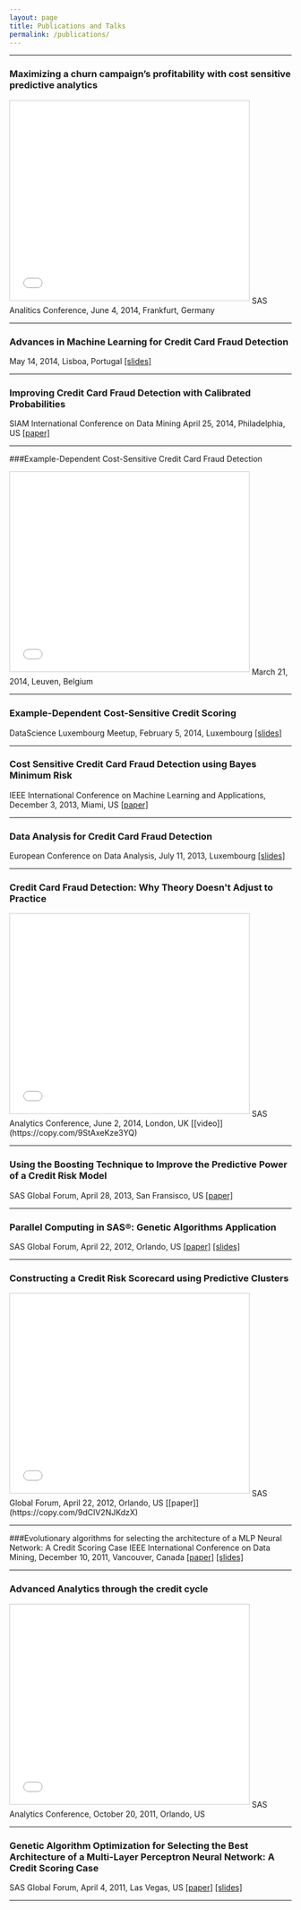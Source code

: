 ```yaml
---
layout: page
title: Publications and Talks
permalink: /publications/
---
```


---

### Maximizing a churn campaign’s profitability with cost sensitive predictive analytics

<iframe src="//www.slideshare.net/slideshow/embed_code/35577390" width="427" height="356" frameborder="0" marginwidth="0" marginheight="0" scrolling="no" style="border:1px solid #CCC; border-width:1px; margin-bottom:5px; max-width: 100%;" allowfullscreen> </iframe>
SAS Analitics Conference, June 4, 2014, Frankfurt, Germany


---

### Advances in Machine Learning for Credit Card Fraud Detection


May 14, 2014, Lisboa, Portugal [[slides]](https://www.copy.com/s/V3rXLymB1vNX/2014_05_13%20Advances%20in%20fraud%20detection.pdf)

---

### Improving Credit Card Fraud Detection with Calibrated 		Probabilities
SIAM International Conference on Data Mining April 25, 2014, Philadelphia, US [[paper]](https://copy.com/CZcwEVM3EcuA)

---

###Example-Dependent Cost-Sensitive Credit Card Fraud Detection

<iframe src="//www.slideshare.net/slideshow/embed_code/32628022" width="427" height="356" frameborder="0" marginwidth="0" marginheight="0" scrolling="no" style="border:1px solid #CCC; border-width:1px; margin-bottom:5px; max-width: 100%;" allowfullscreen> </iframe> 
March 21, 2014, Leuven, Belgium

---

### Example-Dependent Cost-Sensitive Credit Scoring
DataScience Luxembourg Meetup, February 5, 2014, Luxembourg [[slides]](https://copy.com/LH27BfdgSl7d)

---

### Cost Sensitive Credit Card Fraud Detection using Bayes Minimum Risk
IEEE International Conference on Machine Learning and Applications, December 3, 2013, Miami, US [[paper]](https://copy.com/17PvtnVLCkc7)

---

### Data Analysis for Credit Card Fraud Detection
European Conference on Data Analysis, July 11, 2013, Luxembourg [[slides]](https://copy.com/JFxzzqD4HFZl)

---

### Credit Card Fraud Detection: Why Theory Doesn't Adjust to Practice

<iframe src="//www.slideshare.net/slideshow/embed_code/23233163" width="427" height="356" frameborder="0" marginwidth="0" marginheight="0" scrolling="no" style="border:1px solid #CCC; border-width:1px; margin-bottom:5px; max-width: 100%;" allowfullscreen> </iframe>
SAS Analytics Conference, June 2, 2014, London, UK [[video]](https://copy.com/9StAxeKze3YQ)

---

### Using the Boosting Technique to Improve the Predictive Power of a Credit Risk Model
SAS Global Forum, April 28, 2013, San Fransisco, US [[paper]](https://copy.com/FQsS8s2G7zOl)

---

### Parallel Computing in SAS®: Genetic Algorithms Application
SAS Global Forum, April 22, 2012, Orlando, US [[paper]](https://copy.com/e9lbC4GQD46W) [[slides]](https://copy.com/ri0BRFp4TfNJ)

---

### Constructing a Credit Risk Scorecard using Predictive Clusters

<iframe src="//www.slideshare.net/slideshow/embed_code/23233712" width="427" height="356" frameborder="0" marginwidth="0" marginheight="0" scrolling="no" style="border:1px solid #CCC; border-width:1px; margin-bottom:5px; max-width: 100%;" allowfullscreen> </iframe>
SAS Global Forum, April 22, 2012, Orlando, US [[paper]](https://copy.com/9dClV2NJKdzX)

---

###Evolutionary algorithms for selecting the architecture of  a MLP Neural Network: A Credit Scoring Case
IEEE International Conference on Data Mining, December 10, 2011, Vancouver, Canada [[paper]](https://copy.com/KwaBsYnaeYNO) [[slides]](https://copy.com/gQNSyAahzW0X)

---

### Advanced Analytics through the credit cycle

<iframe src="//www.slideshare.net/slideshow/embed_code/17993130" width="427" height="356" frameborder="0" marginwidth="0" marginheight="0" scrolling="no" style="border:1px solid #CCC; border-width:1px; margin-bottom:5px; max-width: 100%;" allowfullscreen> </iframe>
SAS Analytics Conference, October 20, 2011, Orlando, US

---

### Genetic Algorithm Optimization for Selecting the Best Architecture of a Multi-Layer Perceptron Neural Network: A Credit Scoring Case
SAS Global Forum, April 4, 2011, Las Vegas, US [[paper]](https://copy.com/Szn1WnhwMUrl) [[slides]](https://copy.com/gz3Ze7umpMXd)

---

